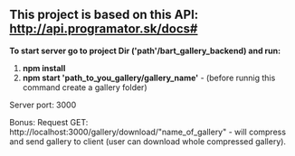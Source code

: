 ## This project is based on this API: http://api.programator.sk/docs#

**To start server go to project Dir ('path'/bart_gallery_backend) and run:** 
 1. **npm install**
 2. **npm start 'path_to_you_gallery/gallery_name'**  - (before runnig this command create a gallery folder)


Server port: 3000

Bonus: Request GET: http://localhost:3000/gallery/download/"name_of_gallery" - will compress and send gallery to client (user can download whole compressed gallery).

